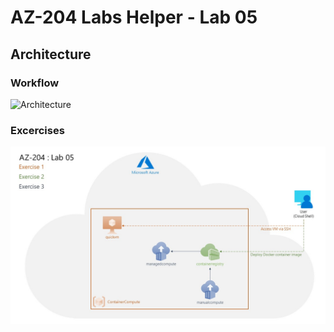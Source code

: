 # AZ-204 Labs Helper - Lab 05

## Architecture
### Workflow
![Architecture](/images/labs/gif/lab05.gif)

### Excercises
![Exercises](/images/labs/jpg/lab05.jpg)
